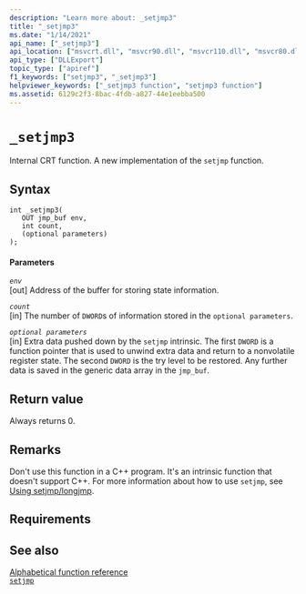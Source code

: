 ```yaml
---
description: "Learn more about: _setjmp3"
title: "_setjmp3"
ms.date: "1/14/2021"
api_name: ["_setjmp3"]
api_location: ["msvcrt.dll", "msvcr90.dll", "msvcr110.dll", "msvcr80.dll", "msvcr110_clr0400.dll", "msvcr100.dll", "msvcr120.dll", "api-ms-win-crt-private-l1-1-0.dll"]
api_type: ["DLLExport"]
topic_type: ["apiref"]
f1_keywords: ["setjmp3", "_setjmp3"]
helpviewer_keywords: ["_setjmp3 function", "setjmp3 function"]
ms.assetid: 6129c2f3-8bac-4fdb-a827-44e1eebba500
---
```

# `_setjmp3`

Internal CRT function. A new implementation of the `setjmp` function.

## Syntax

```
int _setjmp3(
   OUT jmp_buf env,
   int count,
   (optional parameters)
);
```

#### Parameters

*`env`*\
[out] Address of the buffer for storing state information.

*`count`*\
[in] The number of `DWORD`s of information stored in the `optional parameters`.

*`optional parameters`*\
[in] Extra data pushed down by the `setjmp` intrinsic. The first `DWORD` is a function pointer that is used to unwind extra data and return to a nonvolatile register state. The second `DWORD` is the try level to be restored. Any further data is saved in the generic data array in the `jmp_buf`.

## Return value

Always returns 0.

## Remarks

Don't use this function in a C++ program. It's an intrinsic function that doesn't support C++. For more information about how to use `setjmp`, see [Using setjmp/longjmp](../cpp/using-setjmp-longjmp.md).

## Requirements

## See also

[Alphabetical function reference](./reference/crt-alphabetical-function-reference.md)\
[`setjmp`](./reference/setjmp.md)
